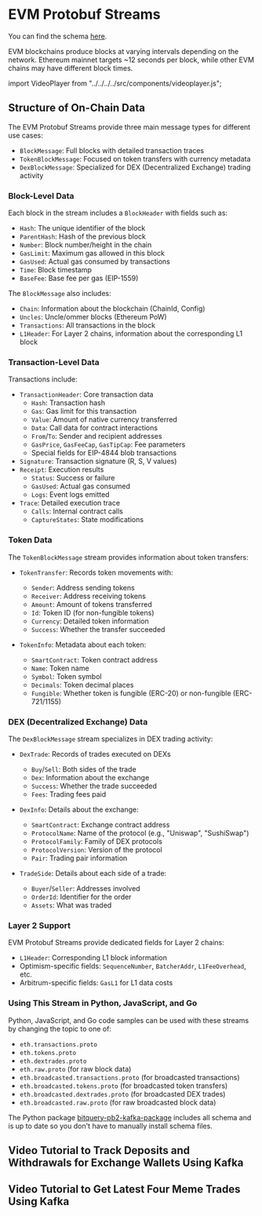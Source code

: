 # EVM Protobuf Streams

You can find the schema [here](https://github.com/bitquery/streaming_protobuf/tree/main/evm).

EVM blockchains produce blocks at varying intervals depending on the network. Ethereum mainnet targets ~12 seconds per block, while other EVM chains may have different block times.

import VideoPlayer from "../../../../src/components/videoplayer.js";

## Structure of On-Chain Data

The EVM Protobuf Streams provide three main message types for different use cases:

- `BlockMessage`: Full blocks with detailed transaction traces
- `TokenBlockMessage`: Focused on token transfers with currency metadata
- `DexBlockMessage`: Specialized for DEX (Decentralized Exchange) trading activity

### Block-Level Data

Each block in the stream includes a `BlockHeader` with fields such as:

- `Hash`: The unique identifier of the block
- `ParentHash`: Hash of the previous block
- `Number`: Block number/height in the chain
- `GasLimit`: Maximum gas allowed in this block
- `GasUsed`: Actual gas consumed by transactions
- `Time`: Block timestamp
- `BaseFee`: Base fee per gas (EIP-1559)

The `BlockMessage` also includes:

- `Chain`: Information about the blockchain (ChainId, Config)
- `Uncles`: Uncle/ommer blocks (Ethereum PoW)
- `Transactions`: All transactions in the block
- `L1Header`: For Layer 2 chains, information about the corresponding L1 block

### Transaction-Level Data

Transactions include:

- `TransactionHeader`: Core transaction data
  - `Hash`: Transaction hash
  - `Gas`: Gas limit for this transaction
  - `Value`: Amount of native currency transferred
  - `Data`: Call data for contract interactions
  - `From`/`To`: Sender and recipient addresses
  - `GasPrice`, `GasFeeCap`, `GasTipCap`: Fee parameters
  - Special fields for EIP-4844 blob transactions
- `Signature`: Transaction signature (R, S, V values)
- `Receipt`: Execution results
  - `Status`: Success or failure
  - `GasUsed`: Actual gas consumed
  - `Logs`: Event logs emitted
- `Trace`: Detailed execution trace
  - `Calls`: Internal contract calls
  - `CaptureStates`: State modifications

### Token Data

The `TokenBlockMessage` stream provides information about token transfers:

- `TokenTransfer`: Records token movements with:

  - `Sender`: Address sending tokens
  - `Receiver`: Address receiving tokens
  - `Amount`: Amount of tokens transferred
  - `Id`: Token ID (for non-fungible tokens)
  - `Currency`: Detailed token information
  - `Success`: Whether the transfer succeeded

- `TokenInfo`: Metadata about each token:
  - `SmartContract`: Token contract address
  - `Name`: Token name
  - `Symbol`: Token symbol
  - `Decimals`: Token decimal places
  - `Fungible`: Whether token is fungible (ERC-20) or non-fungible (ERC-721/1155)

### DEX (Decentralized Exchange) Data

The `DexBlockMessage` stream specializes in DEX trading activity:

- `DexTrade`: Records of trades executed on DEXs

  - `Buy`/`Sell`: Both sides of the trade
  - `Dex`: Information about the exchange
  - `Success`: Whether the trade succeeded
  - `Fees`: Trading fees paid

- `DexInfo`: Details about the exchange:

  - `SmartContract`: Exchange contract address
  - `ProtocolName`: Name of the protocol (e.g., "Uniswap", "SushiSwap")
  - `ProtocolFamily`: Family of DEX protocols
  - `ProtocolVersion`: Version of the protocol
  - `Pair`: Trading pair information

- `TradeSide`: Details about each side of a trade:
  - `Buyer`/`Seller`: Addresses involved
  - `OrderId`: Identifier for the order
  - `Assets`: What was traded

### Layer 2 Support

EVM Protobuf Streams provide dedicated fields for Layer 2 chains:

- `L1Header`: Corresponding L1 block information
- Optimism-specific fields: `SequenceNumber`, `BatcherAddr`, `L1FeeOverhead`, etc.
- Arbitrum-specific fields: `GasL1` for L1 data costs

### Using This Stream in Python, JavaScript, and Go

Python, JavaScript, and Go code samples can be used with these streams by changing the topic to one of:

- `eth.transactions.proto`
- `eth.tokens.proto`
- `eth.dextrades.proto`
- `eth.raw.proto` (for raw block data)
- `eth.broadcasted.transactions.proto` (for broadcasted transactions)
- `eth.broadcasted.tokens.proto` (for broadcasted token transfers)
- `eth.broadcasted.dextrades.proto` (for broadcasted DEX trades)
- `eth.broadcasted.raw.proto` (for raw broadcasted block data)

The Python package [bitquery-pb2-kafka-package](https://pypi.org/project/bitquery-pb2-kafka-package/) includes all schema and is up to date so you don't have to manually install schema files.

## Video Tutorial to Track Deposits and Withdrawals for Exchange Wallets Using Kafka

<VideoPlayer url='https://youtu.be/XbE_9NAWJAs' />

## Video Tutorial to Get Latest Four Meme Trades Using Kafka

<VideoPlayer url='https://youtu.be/mR0JyfHG7AU' />
